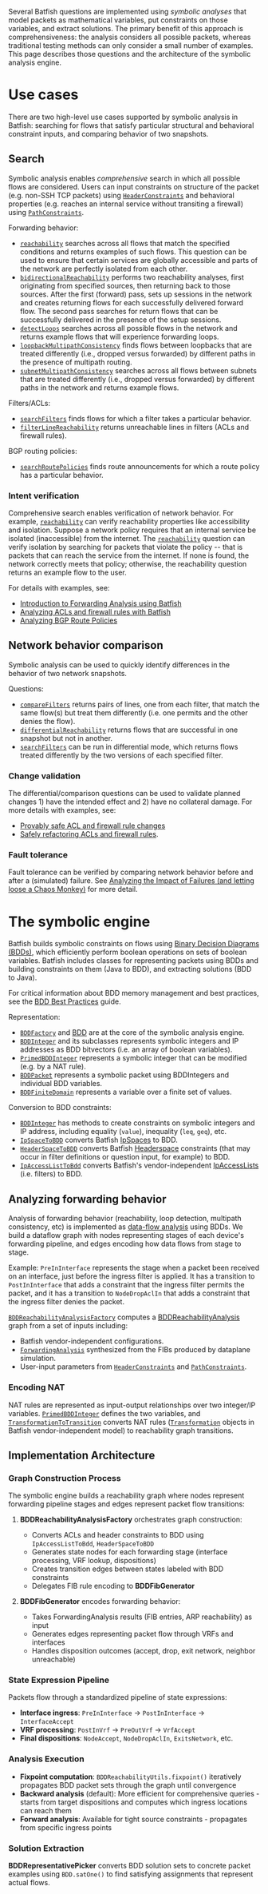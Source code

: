 Several Batfish questions are implemented using _symbolic analyses_ that model packets as mathematical variables, 
put constraints on those variables, and extract solutions.  The primary benefit of this approach is comprehensiveness:
the analysis considers all possible packets, whereas traditional testing methods can only consider a small number of examples.
This page describes those questions and the architecture of the symbolic analysis engine.

# Use cases
There are two high-level use cases supported by symbolic analysis in Batfish: searching for flows that satisfy particular
structural and behavioral constraint inputs, and comparing behavior of two snapshots.

## Search
Symbolic analysis enables _comprehensive_ search in which all possible flows are considered. Users can input 
constraints on structure of the packet (e.g. non-SSH TCP packets) using 
[`HeaderConstraints`](https://pybatfish.readthedocs.io/en/latest/datamodel.html#pybatfish.datamodel.flow.HeaderConstraints)
and behavioral properties (e.g. reaches an internal service without transiting a firewall) using 
[`PathConstraints`](https://pybatfish.readthedocs.io/en/latest/datamodel.html#pybatfish.datamodel.flow.PathConstraints).

Forwarding behavior:
* [`reachability`](https://pybatfish.readthedocs.io/en/latest/notebooks/forwarding.html#Reachability) searches across all flows that match the specified conditions and returns examples of such flows. This question can be used to ensure that certain services are globally accessible and parts of the network are perfectly isolated from each other.
* [`bidirectionalReachability`](https://pybatfish.readthedocs.io/en/latest/notebooks/forwarding.html#Bi-directional-Reachability) performs two reachability analyses, first originating from specified sources, then returning back to those sources. After the first (forward) pass, sets up sessions in the network and creates returning flows for each successfully delivered forward flow. The second pass searches for return flows that can be successfully delivered in the presence of the setup sessions.
* [`detectLoops`](https://pybatfish.readthedocs.io/en/latest/notebooks/forwarding.html#Loop-detection) searches across all possible flows in the network and returns example flows that will experience forwarding loops.
* [`loopbackMultipathConsistency`](https://pybatfish.readthedocs.io/en/latest/notebooks/forwarding.html#Multipath-Consistency-for-router-loopbacks) finds flows between loopbacks that are treated differently (i.e., dropped versus forwarded) by different paths in the presence of multipath routing.
* [`subnetMultipathConsistency`](https://pybatfish.readthedocs.io/en/latest/notebooks/forwarding.html#Multipath-Consistency-for-host-subnets) searches across all flows between subnets that are treated differently (i.e., dropped versus forwarded) by different paths in the network and returns example flows.

Filters/ACLs:
* [`searchFilters`](https://pybatfish.readthedocs.io/en/latest/notebooks/filters.html#Search-Filters) finds flows for which a filter takes a particular behavior. 
* [`filterLineReachability`](https://pybatfish.readthedocs.io/en/latest/notebooks/filters.html#Filter-Line-Reachability) returns unreachable lines in filters (ACLs and firewall rules).

BGP routing policies:
* [`searchRoutePolicies`](https://pybatfish.readthedocs.io/en/latest/notebooks/routingProtocols.html#Search-Route-Policies) finds route announcements for which a route policy has a particular behavior. 

### Intent verification
Comprehensive search enables verification of network behavior. For example, 
[`reachability`](https://pybatfish.readthedocs.io/en/latest/notebooks/forwarding.html#Reachability) can verify 
reachability properties like accessibility and isolation. Suppose a network policy requires that an internal service be 
isolated (inaccessible) from the internet. The [`reachability`](https://pybatfish.readthedocs.io/en/latest/notebooks/forwarding.html#Reachability) question
can verify isolation by searching for packets that violate the policy -- that is packets that can reach the service from the internet. If none is found, the network correctly meets 
that policy; otherwise, the reachability question returns an example flow to the user. 

For details with examples, see:
* [Introduction to Forwarding Analysis using Batfish](https://pybatfish.readthedocs.io/en/latest/notebooks/linked/introduction-to-forwarding-analysis.html)
* [Analyzing ACLs and firewall rules with Batfish](https://pybatfish.readthedocs.io/en/latest/notebooks/linked/analyzing-acls-and-firewall-rules.html)
* [Analyzing BGP Route Policies](https://pybatfish.readthedocs.io/en/latest/notebooks/linked/analyzing-routing-policies.html#Analyzing-BGP-Route-Policies)

## Network behavior comparison
Symbolic analysis can be used to quickly identify differences in the behavior of two network snapshots. 

Questions:
* [`compareFilters`](https://pybatfish.readthedocs.io/en/latest/notebooks/differentialQuestions.html?highlight=compare%20filters#Compare-Filters) returns pairs of lines, one from each filter, that match the same flow(s) but treat them differently (i.e. one permits and the other denies the flow).
* [`differentialReachability`](https://pybatfish.readthedocs.io/en/latest/notebooks/differentialQuestions.html?highlight=compare%20filters#Differential-Reachability) returns flows that are successful in one snapshot but not in another.
* [`searchFilters`](https://pybatfish.readthedocs.io/en/latest/notebooks/filters.html#Search-Filters) can be run in differential mode, which returns flows treated differently by the two versions of each specified filter.

### Change validation 
The differential/comparison questions can be used to validate planned changes 1) have the intended effect and 2) have
no collateral damage. For more details with examples, see:
* [Provably safe ACL and firewall rule changes](https://pybatfish.readthedocs.io/en/latest/notebooks/linked/provably-safe-acl-and-firewall-changes.html) 
* [Safely refactoring ACLs and firewall rules](https://pybatfish.readthedocs.io/en/latest/notebooks/linked/safely-refactoring-acls-and-firewall-rules.html).

### Fault tolerance
Fault tolerance can be verified by comparing network behavior before and after a (simulated) failure. See
[Analyzing the Impact of Failures (and letting loose a Chaos Monkey)](https://pybatfish.readthedocs.io/en/latest/notebooks/linked/analyzing-the-impact-of-failures-and-letting-loose-a-chaos-monkey.html) for more detail.

# The symbolic engine
Batfish builds symbolic constraints on flows using [Binary Decision Diagrams (BDDs)](https://en.wikipedia.org/wiki/Binary_decision_diagram),
which efficiently perform boolean operations on sets of boolean variables. Batfish includes classes for representing
packets using BDDs and building constraints on them (Java to BDD), and extracting solutions (BDD to Java).

For critical information about BDD memory management and best practices, see the [BDD Best Practices](../development/bdd_best_practices.md) guide.

Representation:
* [`BDDFactory`](https://github.com/batfish/batfish/blob/master/projects/bdd/src/main/java/net/sf/javabdd/BDDFactory.java) and [BDD](https://github.com/batfish/batfish/blob/master/projects/bdd/src/main/java/net/sf/javabdd/BDD.java) are at the core of the symbolic analysis engine.
* [`BDDInteger`](https://github.com/batfish/batfish/blob/master/projects/batfish-common-protocol/src/main/java/org/batfish/common/bdd/BDDInteger.java) and its subclasses represents symbolic integers and IP addresses as BDD bitvectors (i.e. an array of boolean variables).
* [`PrimedBDDInteger`](https://github.com/batfish/batfish/blob/master/projects/batfish-common-protocol/src/main/java/org/batfish/common/bdd/PrimedBDDInteger.java) represents a symbolic integer that can be modified (e.g. by a NAT rule).
* [`BDDPacket`](https://github.com/batfish/batfish/blob/master/projects/batfish-common-protocol/src/main/java/org/batfish/common/bdd/BDDPacket.java) represents a symbolic packet using BDDIntegers and individual BDD variables.
* [`BDDFiniteDomain`](https://github.com/batfish/batfish/blob/master/projects/batfish-common-protocol/src/main/java/org/batfish/common/bdd/BDDFiniteDomain.java) represents a variable over a finite set of values.

Conversion to BDD constraints:
* [`BDDInteger`](https://github.com/batfish/batfish/blob/master/projects/batfish-common-protocol/src/main/java/org/batfish/common/bdd/BDDInteger.java) has methods to create constraints on symbolic integers and IP address, including equality (`value`), inequality (`leq`, `geq`), etc.
* [`IpSpaceToBDD`](https://github.com/batfish/batfish/blob/master/projects/batfish-common-protocol/src/main/java/org/batfish/common/bdd/IpSpaceToBDD.java) converts Batfish [IpSpaces](https://github.com/batfish/batfish/blob/master/projects/batfish-common-protocol/src/main/java/org/batfish/datamodel/IpSpace.java) to BDD.
* [`HeaderSpaceToBDD`](https://github.com/batfish/batfish/blob/master/projects/batfish-common-protocol/src/main/java/org/batfish/common/bdd/HeaderSpaceToBDD.java) converts Batfish [Headerspace](https://github.com/batfish/batfish/blob/master/projects/batfish-common-protocol/src/main/java/org/batfish/datamodel/HeaderSpace.java) constraints (that may occur in filter definitions or question input, for example) to BDD.
* [`IpAccessListToBdd`](https://github.com/batfish/batfish/blob/master/projects/batfish-common-protocol/src/main/java/org/batfish/common/bdd/IpAccessListToBdd.java) converts Batfish's vendor-independent [IpAccessLists](https://github.com/batfish/batfish/blob/master/projects/batfish-common-protocol/src/main/java/org/batfish/datamodel/IpAccessList.java) (i.e. filters) to BDD.

## Analyzing forwarding behavior
Analysis of forwarding behavior (reachability, loop detection, multipath consistency, etc) is implemented as
[data-flow analysis](https://en.wikipedia.org/wiki/Data-flow_analysis) using BDDs. We build a dataflow graph with nodes
representing stages of each device's forwarding pipeline, and edges encoding how data flows from stage to stage.

Example: `PreInInterface` represents the stage when a packet been received on an interface, just before the ingress filter is applied.
It has a transition to `PostInInterface` that adds a constraint that the ingress filter permits the packet, and 
it has a transition to `NodeDropAclIn` that adds a constraint that the ingress filter denies the packet.

[`BDDReachabilityAnalysisFactory`](https://github.com/batfish/batfish/blob/master/projects/batfish/src/main/java/org/batfish/bddreachability/BDDReachabilityAnalysisFactory.java) computes a [BDDReachabilityAnalysis](https://github.com/batfish/batfish/blob/master/projects/batfish/src/main/java/org/batfish/bddreachability/BDDReachabilityAnalysis.java) graph from a set of inputs including:
* Batfish vendor-independent configurations.
* [`ForwardingAnalysis`](https://github.com/batfish/batfish/blob/master/projects/batfish-common-protocol/src/main/java/org/batfish/datamodel/ForwardingAnalysis.java) synthesized from the FIBs produced by dataplane simulation.
* User-input parameters from
  [`HeaderConstraints`](https://pybatfish.readthedocs.io/en/latest/datamodel.html#pybatfish.datamodel.flow.HeaderConstraints)
 and
 [`PathConstraints`](https://pybatfish.readthedocs.io/en/latest/datamodel.html#pybatfish.datamodel.flow.PathConstraints).

### Encoding NAT
NAT rules are represented as input-output relationships over two integer/IP variables. 
[`PrimedBDDInteger`](https://github.com/batfish/batfish/blob/master/projects/batfish-common-protocol/src/main/java/org/batfish/common/bdd/PrimedBDDInteger.java) defines the two variables,
and [`TransformationToTransition`](https://github.com/batfish/batfish/blob/master/projects/batfish/src/main/java/org/batfish/bddreachability/transition/TransformationToTransition.java) converts
NAT rules ([`Transformation`](https://github.com/batfish/batfish/blob/master/projects/batfish-common-protocol/src/main/java/org/batfish/datamodel/transformation/Transformation.java) objects in Batfish vendor-independent model) to reachability graph transitions.

## Implementation Architecture

### Graph Construction Process
The symbolic engine builds a reachability graph where nodes represent forwarding pipeline stages and edges represent packet flow transitions:

1. **BDDReachabilityAnalysisFactory** orchestrates graph construction:
   - Converts ACLs and header constraints to BDD using `IpAccessListToBdd`, `HeaderSpaceToBDD`
   - Generates state nodes for each forwarding stage (interface processing, VRF lookup, dispositions)
   - Creates transition edges between states labeled with BDD constraints
   - Delegates FIB rule encoding to **BDDFibGenerator**

2. **BDDFibGenerator** encodes forwarding behavior:
   - Takes ForwardingAnalysis results (FIB entries, ARP reachability) as input
   - Generates edges representing packet flow through VRFs and interfaces
   - Handles disposition outcomes (accept, drop, exit network, neighbor unreachable)

### State Expression Pipeline
Packets flow through a standardized pipeline of state expressions:
- **Interface ingress**: `PreInInterface` → `PostInInterface` → `InterfaceAccept`
- **VRF processing**: `PostInVrf` → `PreOutVrf` → `VrfAccept`
- **Final dispositions**: `NodeAccept`, `NodeDropAclIn`, `ExitsNetwork`, etc.

### Analysis Execution
- **Fixpoint computation**: `BDDReachabilityUtils.fixpoint()` iteratively propagates BDD packet sets through the graph until convergence
- **Backward analysis** (default): More efficient for comprehensive queries - starts from target dispositions and computes which ingress locations can reach them
- **Forward analysis**: Available for tight source constraints - propagates from specific ingress points

### Solution Extraction
**BDDRepresentativePicker** converts BDD solution sets to concrete packet examples using `BDD.satOne()` to find satisfying assignments that represent actual flows.
